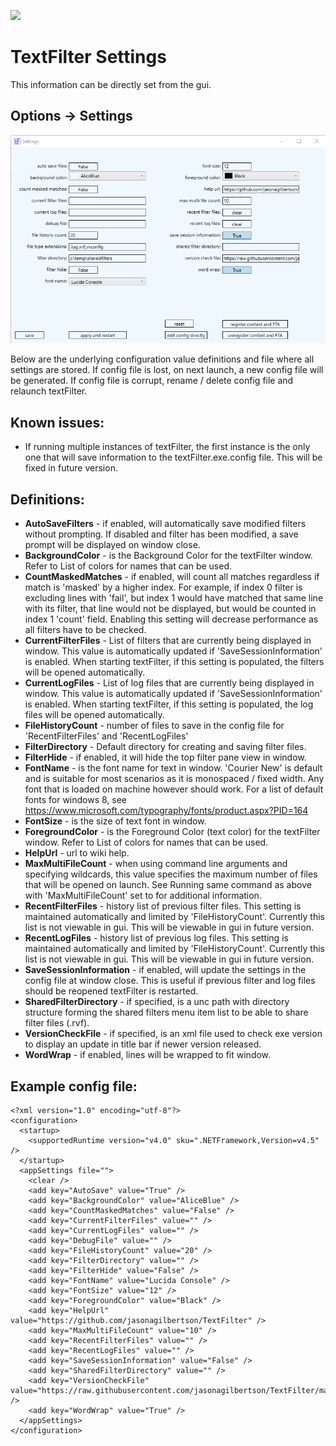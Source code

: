 ![](../TextFilter/Images/ico.png)

# TextFilter Settings


This information can be directly set from the gui. 
## Options -> Settings
![](../TextFilter/Images/tf-setting-reference-1.png)

Below are the underlying configuration value definitions and file where all settings are stored.
If config file is lost, on next launch, a new config file will be generated.
If config file is corrupt, rename / delete config file and relaunch textFilter.

## Known issues: 
- If running multiple instances of textFilter, the first instance is the only one that will save information to the textFilter.exe.config file. This will be fixed in future version.

## Definitions:
- **AutoSaveFilters** - if enabled, will automatically save modified filters without prompting. If disabled and filter has been modified, a save prompt will be displayed on window close. 
- **BackgroundColor** - is the Background Color for the textFilter window. Refer to List of colors for names that can be used.
- **CountMaskedMatches** - if enabled, will count all matches regardless if match is 'masked' by a higher index. For example, if index 0 filter is excluding lines with 'fail', but index 1 would have matched that same line with its filter, that line would not be displayed, but would be counted in index 1 'count' field. Enabling this setting will decrease performance as all filters have to be checked.
- **CurrentFilterFiles** - List of filters that are currently being displayed in window. This value is automatically updated if 'SaveSessionInformation' is enabled. When starting textFilter, if this setting is populated, the filters will be opened automatically.
- **CurrentLogFiles** - List of log files that are currently being displayed in window. This value is automatically updated if 'SaveSessionInformation' is enabled. When starting textFilter, if this setting is populated, the log files will be opened automatically.
- **FileHistoryCount** - number of files to save in the config file for 'RecentFilterFiles' and 'RecentLogFiles'
- **FilterDirectory** - Default directory for creating and saving filter files. 
- **FilterHide** - if enabled, it will hide the top filter pane view in window.
- **FontName** - is the font name for text in window. 'Courier New' is default and is suitable for most scenarios as it is monospaced / fixed width. Any font that is loaded on machine however should work. For a list of default fonts for windows 8, see https://www.microsoft.com/typography/fonts/product.aspx?PID=164
- **FontSize** - is the size of text font in window.
- **ForegroundColor** - is the Foreground Color (text color) for the textFilter window. Refer to List of colors for names that can be used.
- **HelpUrl** - url to wiki help.
- **MaxMultiFileCount** - when using command line arguments and specifying wildcards, this value specifies the maximum number of files that will be opened on launch. See Running same command as above with 'MaxMultiFileCount' set to for additional information.
- **RecentFilterFiles** - history list of previous filter files. This setting is maintained automatically and limited by 'FileHistoryCount'. Currently this list is not viewable in gui. This will be viewable in gui in future version.
- **RecentLogFiles** - history list of previous log files. This setting is maintained automatically and limited by 'FileHistoryCount'. Currently this list is not viewable in gui. This will be viewable in gui in future version.
- **SaveSessionInformation** - if enabled, will update the settings in the config file at window close. This is useful if previous filter and log files should be reopened textFilter is restarted. 
- **SharedFilterDirectory** - if specified, is a unc path with directory structure forming the shared filters menu item list to be able to share filter files (.rvf).
- **VersionCheckFile** - if specified, is an xml file used to check exe version to display an update in title bar if newer version released.
- **WordWrap** - if enabled, lines will be wrapped to fit window.

## Example config file:
```
<?xml version="1.0" encoding="utf-8"?>
<configuration>
  <startup>
    <supportedRuntime version="v4.0" sku=".NETFramework,Version=v4.5" />
  </startup>
  <appSettings file="">
    <clear />
    <add key="AutoSave" value="True" />
    <add key="BackgroundColor" value="AliceBlue" />
    <add key="CountMaskedMatches" value="False" />
    <add key="CurrentFilterFiles" value="" />
    <add key="CurrentLogFiles" value="" />
    <add key="DebugFile" value="" />
    <add key="FileHistoryCount" value="20" />
    <add key="FilterDirectory" value="" />
    <add key="FilterHide" value="False" />
    <add key="FontName" value="Lucida Console" />
    <add key="FontSize" value="12" />
    <add key="ForegroundColor" value="Black" />
    <add key="HelpUrl" value="https://github.com/jasonagilbertson/TextFilter" />
    <add key="MaxMultiFileCount" value="10" />
    <add key="RecentFilterFiles" value="" />
    <add key="RecentLogFiles" value="" />
    <add key="SaveSessionInformation" value="False" />
    <add key="SharedFilterDirectory" value="" />
    <add key="VersionCheckFile" value="https://raw.githubusercontent.com/jasonagilbertson/TextFilter/master/TextFilter/version.xml" />
    <add key="WordWrap" value="True" />
  </appSettings>
</configuration>
```
